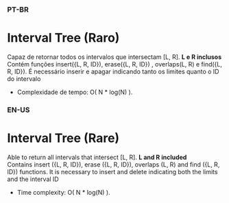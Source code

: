 
### PT-BR

# Interval Tree (Raro)

Capaz de retornar todos os intervalos que intersectam [L, R]. **L e R inclusos**\
Contém funções insert({L, R, ID}), erase({L, R, ID}) , overlaps(L, R) e find({L, R, ID}).
É necessário inserir e apagar indicando tanto os limites quanto o ID do intervalo

* Complexidade de tempo: O( N * log(N) ).


### EN-US

# Interval Tree (Rare)

Able to return all intervals that intersect [L, R]. **L and R included** \
Contains insert ({L, R, ID}), erase ({L, R, ID}), overlaps (L, R) and find ({L, R, ID}) functions.
It is necessary to insert and delete indicating both the limits and the interval ID

* Time complexity: O( N * log(N) ).

